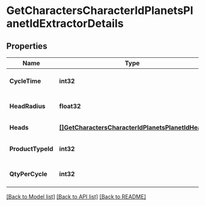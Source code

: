 # GetCharactersCharacterIdPlanetsPlanetIdExtractorDetails

## Properties
Name | Type | Description | Notes
------------ | ------------- | ------------- | -------------
**CycleTime** | **int32** | in seconds | [optional] [default to null]
**HeadRadius** | **float32** | head_radius number | [optional] [default to null]
**Heads** | [**[]GetCharactersCharacterIdPlanetsPlanetIdHead**](get_characters_character_id_planets_planet_id_head.md) | heads array | [default to null]
**ProductTypeId** | **int32** | product_type_id integer | [optional] [default to null]
**QtyPerCycle** | **int32** | qty_per_cycle integer | [optional] [default to null]

[[Back to Model list]](../README.md#documentation-for-models) [[Back to API list]](../README.md#documentation-for-api-endpoints) [[Back to README]](../README.md)

